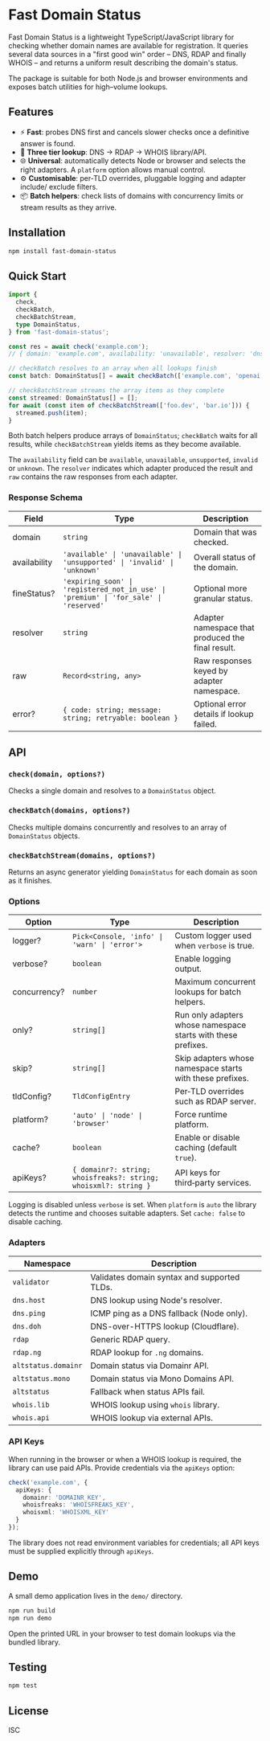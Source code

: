 # Fast Domain Status

Fast Domain Status is a lightweight TypeScript/JavaScript library for checking
whether domain names are available for registration. It queries several data
sources in a "first good win" order – DNS, RDAP and finally WHOIS – and returns a
uniform result describing the domain's status.

The package is suitable for both Node.js and browser environments and exposes
batch utilities for high–volume lookups.

## Features

- ⚡ **Fast**: probes DNS first and cancels slower checks once a definitive
  answer is found.
- 🔁 **Three tier lookup**: DNS → RDAP → WHOIS library/API.
- 🌐 **Universal**: automatically detects Node or browser and selects the right
  adapters. A `platform` option allows manual control.
- ⚙️ **Customisable**: per‑TLD overrides, pluggable logging and adapter include/
  exclude filters.
- 📦 **Batch helpers**: check lists of domains with concurrency limits or stream
  results as they arrive.

## Installation

```bash
npm install fast-domain-status
```

## Quick Start

```ts
import {
  check,
  checkBatch,
  checkBatchStream,
  type DomainStatus,
} from 'fast-domain-status';

const res = await check('example.com');
// { domain: 'example.com', availability: 'unavailable', resolver: 'dns.host', raw: {...} }

// checkBatch resolves to an array when all lookups finish
const batch: DomainStatus[] = await checkBatch(['example.com', 'openai.org']);

// checkBatchStream streams the array items as they complete
const streamed: DomainStatus[] = [];
for await (const item of checkBatchStream(['foo.dev', 'bar.io'])) {
  streamed.push(item);
}
```

Both batch helpers produce arrays of `DomainStatus`; `checkBatch` waits for all results,
while `checkBatchStream` yields items as they become available.

The `availability` field can be `available`, `unavailable`, `unsupported`,
`invalid` or `unknown`. The `resolver` indicates which adapter produced the
result and `raw` contains the raw responses from each adapter.

### Response Schema

| Field | Type | Description |
| --- | --- | --- |
| domain | `string` | Domain that was checked. |
| availability | `'available' \| 'unavailable' \| 'unsupported' \| 'invalid' \| 'unknown'` | Overall status of the domain. |
| fineStatus? | `'expiring_soon' \| 'registered_not_in_use' \| 'premium' \| 'for_sale' \| 'reserved'` | Optional more granular status. |
| resolver | `string` | Adapter namespace that produced the final result. |
| raw | `Record<string, any>` | Raw responses keyed by adapter namespace. |
| error? | `{ code: string; message: string; retryable: boolean }` | Optional error details if lookup failed. |

## API

### `check(domain, options?)`
Checks a single domain and resolves to a `DomainStatus` object.

### `checkBatch(domains, options?)`
Checks multiple domains concurrently and resolves to an array of
`DomainStatus` objects.

### `checkBatchStream(domains, options?)`
Returns an async generator yielding `DomainStatus` for each domain as soon as it
finishes.

### Options

| Option | Type | Description |
| --- | --- | --- |
| logger? | `Pick<Console, 'info' \| 'warn' \| 'error'>` | Custom logger used when `verbose` is true. |
| verbose? | `boolean` | Enable logging output. |
| concurrency? | `number` | Maximum concurrent lookups for batch helpers. |
| only? | `string[]` | Run only adapters whose namespace starts with these prefixes. |
| skip? | `string[]` | Skip adapters whose namespace starts with these prefixes. |
| tldConfig? | `TldConfigEntry` | Per‑TLD overrides such as RDAP server. |
| platform? | `'auto' \| 'node' \| 'browser'` | Force runtime platform. |
| cache? | `boolean` | Enable or disable caching (default `true`). |
| apiKeys? | `{ domainr?: string; whoisfreaks?: string; whoisxml?: string }` | API keys for third‑party services. |

Logging is disabled unless `verbose` is set. When `platform` is `auto` the
library detects the runtime and chooses suitable adapters. Set `cache: false`
to disable caching.

### Adapters

| Namespace | Description |
| --- | --- |
| `validator` | Validates domain syntax and supported TLDs. |
| `dns.host` | DNS lookup using Node's resolver. |
| `dns.ping` | ICMP ping as a DNS fallback (Node only). |
| `dns.doh` | DNS-over-HTTPS lookup (Cloudflare). |
| `rdap` | Generic RDAP query. |
| `rdap.ng` | RDAP lookup for `.ng` domains. |
| `altstatus.domainr` | Domain status via Domainr API. |
| `altstatus.mono` | Domain status via Mono Domains API. |
| `altstatus` | Fallback when status APIs fail. |
| `whois.lib` | WHOIS lookup using `whois` library. |
| `whois.api` | WHOIS lookup via external APIs. |

### API Keys

When running in the browser or when a WHOIS lookup is required, the library can
use paid APIs. Provide credentials via the `apiKeys` option:

```ts
check('example.com', {
  apiKeys: {
    domainr: 'DOMAINR_KEY',
    whoisfreaks: 'WHOISFREAKS_KEY',
    whoisxml: 'WHOISXML_KEY'
  }
});
```

The library does not read environment variables for credentials; all API keys
must be supplied explicitly through `apiKeys`.

## Demo

A small demo application lives in the `demo/` directory.

```bash
npm run build
npm run demo
```

Open the printed URL in your browser to test domain lookups via the bundled
library.

## Testing

```bash
npm test
```

## License

ISC


